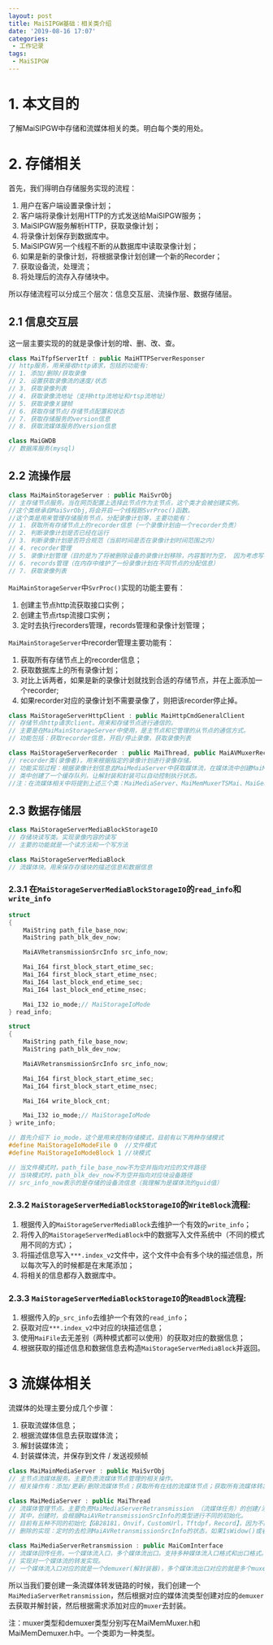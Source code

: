 ```yaml
---
layout: post
title: MaiSIPGW基础：相关类介绍
date: '2019-08-16 17:07'
categories: 
 - 工作记录
tags:
 - MaiSIPGW
---
```


# 1. 本文目的

了解MaiSIPGW中存储和流媒体相关的类。明白每个类的用处。

# 2. 存储相关

首先，我们得明白存储服务实现的流程：
1. 用户在客户端设置录像计划；
2. 客户端将录像计划用HTTP的方式发送给MaiSIPGW服务；
3. MaiSIPGW服务解析HTTP，获取录像计划；
4. 将录像计划保存到数据库中。
5. MaiSIPGW另一个线程不断的从数据库中读取录像计划；
6. 如果是新的录像计划，将根据录像计划创建一个新的Recorder；
7. 获取设备流，处理流；
8. 将处理后的流存入存储块中。

所以存储流程可以分成三个层次：信息交互层、流操作层、数据存储层。

## 2.1 信息交互层

这一层主要实现的的就是录像计划的增、删、改、查。
```cpp
class MaiTfpfServerItf : public MaiHTTPServerResponser
// http服务，用来接收http请求，包括的功能有:
// 1. 添加/删除/获取录像
// 2. 设置获取录像流的速度/状态
// 3. 获取录像列表
// 4. 获取录像流地址（支持http流地址和rtsp流地址）
// 5. 获取录像关键帧
// 6. 获取存储节点/存储节点配置和状态
// 7. 获取存储服务的version信息
// 8. 获取流媒体服务的version信息

class MaiGWDB
// 数据库服务(mysql)
```

## 2.2 流操作层

```cpp
class MaiMainStorageServer : public MaiSvrObj
// 主存储节点服务。当在网页配置上选择此节点作为主节点，这个类才会被创建实例。
//这个类继承自MaiSvrObj,将会开启一个线程跑SvrProc()函数。
//这个类是用来管理存储服务节点，分配录像计划等，主要功能有：
// 1. 获取所有存储节点上的recorder信息（一个录像计划由一个recorder负责）
// 2. 判断录像计划是否已经在运行
// 3. 判断录像计划是否符合规范（当前时间是否在录像计划时间范围之内）
// 4. recorder管理 
// 5. 录像计划管理（目的是为了将被删除设备的录像计划移除，内容暂时为空， 因为考虑写在这个类中并不合适）
// 6. records管理（在内存中维护了一份录像计划在不同节点的分配信息）
// 7. 获取录像列表
```

`MaiMainStorageServer`中`SvrProc()`实现的功能主要有：
1. 创建主节点http流获取接口实例；
2. 创建主节点rtsp流接口实例；
3. 定时去执行recorders管理，records管理和录像计划管理；

`MaiMainStorageServer`中recorder管理主要功能有：
1. 获取所有存储节点上的recorder信息；
2. 获取数据库上的所有录像计划；
3. 对比上诉两者，如果是新的录像计划就找到合适的存储节点，并在上面添加一个recorder;
4. 如果recorder对应的录像计划不需要录像了，则把该recorder停止掉。

```cpp
class MaiStorageServerHttpClient : public MaiHttpCmdGeneralClient
// 存储节点http请求client。用来和存储节点进行通信的。
// 主要是在MaiMainStorageServer中使用，是主节点和它管理的从节点的通信方式。
// 功能包括：获取recorder信息，开启/停止录像，获取录像列表
```

```cpp
class MaiStorageServerRecorder : public MaiThread, public MaiAVMuxerReceiveObject, public MaiComInterface
// recorder类(录像者)。用来根据指定的录像计划进行录像存储。
// 功能实现过程：根据录像计划信息去MaiMediaServer中获取媒体流，在媒体流中创建MaiMemMuxerTSMai（用来封装视频帧），创建MaiGeneralDemuxer（用来解封装获取到的媒体流）。
// 类中创建了一个缓存队列，让解封装和封装可以自动控制执行状态。
//注：在流媒体相关中将提到上述三个类：MaiMediaServer、MaiMemMuxerTSMai、MaiGeneralDemuxer。
```

## 2.3 数据存储层

```cpp
class MaiStorageServerMediaBlockStorageIO
// 存储块读写类。实现录像内容的读写
// 主要的功能就是一个读方法和一个写方法
```

```cpp
class MaiStorageServerMediaBlock
// 流媒体块。用来保存存储块的描述信息和数据信息
```

### 2.3.1 在`MaiStorageServerMediaBlockStorageIO`的`read_info`和`write_info`
```cpp
struct
{
	MaiString path_file_base_now;
	MaiString path_blk_dev_now;

	MaiAVRetransmissionSrcInfo src_info_now;

	Mai_I64 first_block_start_etime_sec;
	Mai_I64 first_block_start_etime_nsec;
	Mai_I64 last_block_end_etime_sec;
	Mai_I64 last_block_end_etime_nsec;

	Mai_I32 io_mode;// MaiStorageIoMode
} read_info;

struct
{
	MaiString path_file_base_now;
	MaiString path_blk_dev_now;

	MaiAVRetransmissionSrcInfo src_info_now;

	Mai_I64 first_block_start_etime_sec;
	Mai_I64 first_block_start_etime_nsec;

	Mai_I64 write_block_cnt;

	Mai_I32 io_mode;// MaiStorageIoMode
} write_info;

// 首先介绍下 io_mode，这个是用来控制存储模式，目前有以下两种存储模式
#define MaiStorageIoModeFile 0  //文件模式
#define MaiStorageIoModeBlock 1 //块模式

// 当文件模式时，path_file_base_now不为空并指向对应的文件路径
// 当块模式时，path_blk_dev_now不为空并指向对应块设备路径
// src_info_now表示的是存储的设备流信息（我理解为是媒体流的guid值） 
```

### 2.3.2 `MaiStorageServerMediaBlockStorageIO`的`WriteBlock`流程:
1. 根据传入的`MaiStorageServerMediaBlock`去维护一个有效的`write_info`；
2. 将传入的`MaiStorageServerMediaBlock`中的数据写入文件系统中（不同的模式用不同的方式）；
3. 将描述信息写入`***.index_v2`文件中，这个文件中会有多个块的描述信息，所以每次写入的时候都是在末尾添加；
4. 将相关的信息都存入数据库中。

### 2.3.3 `MaiStorageServerMediaBlockStorageIO`的`ReadBlock`流程:
1. 根据传入的`p_src_info`去维护一个有效的`read_info`；
2. 获取对应`***.index_v2`中对应的块描述信息；
3. 使用`MaiFile`去无差别（两种模式都可以使用）的获取对应的数据信息；
4. 根据获取的描述信息和数据信息去构造`MaiStorageServerMediaBlock`并返回。

# 3 流媒体相关

流媒体的处理主要分成几个步骤：
1. 获取流媒体信息；
2. 根据流媒体信息去获取媒体流；
3. 解封装媒体流；
4. 封装媒体流，并保存到文件 / 发送视频帧

```cpp
class MaiMainMediaServer : public MaiSvrObj
// 主节点流媒体服务。主要负责流媒体节点管理的相关操作。
// 相关操作有：添加/更新/删除流媒体节点；获取所有在线的流媒体节点；获取所有流媒体转发信息。
```

```cpp
class MaiMediaServer : public MaiThread
// 流媒体管理节点。主要负责MaiMediaServerRetransmission （流媒体任务）的创建/添加/删除/获取。
// 其中，创建时，会根据MaiAVRetransmissionSrcInfo的类型进行不同的初始化。
// 目前有五种不同的初始化【GB28181，Onvif，CustomUrl，Tftdpf，Record】，因为不同的类型获取媒体流的方式不同。
// 删除的实现：定时的去检测MaiAVRetransmissionSrcInfo的状态，如果IsWidow()或者IsSrcDead()，那么就删除。
```

```cpp
class MaiMediaServerRetransmission : public MaiComInterface
// 流媒体回传任务。一个媒体流入口，多个媒体流出口。支持多种媒体流入口格式和出口格式。
// 实现对一个媒体流的转发实现。
// 一个媒体流入口对应的就是一个demuxer(解封装器)，多个媒体流出口对应的就是多个muxer(封装器)
```

所以当我们要创建一条流媒体转发链路的时候，我们创建一个`MaiMediaServerRetransmission`，然后根据对应的媒体流类型创建对应的`demuxer`去获取并解封装，然后根据需求添加对应的`muxer`去封装。

注：muxer类型和demuxer类型分别写在MaiMemMuxer.h和MaiMemDemuxer.h中。一个类即为一种类型。
